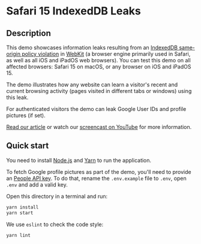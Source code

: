 # Safari 15 IndexedDB Leaks

## Description

This demo showcases information leaks resulting from an [IndexedDB same-origin policy violation](https://fingerprintjs.com/blog/indexeddb-api-browser-vulnerability-safari-15) in [WebKit](https://webkit.org/) (a browser engine primarily used in Safari, as well as all iOS and iPadOS web browsers). You can test this demo on all affected browsers: Safari 15 on macOS, or any browser on iOS and iPadOS 15.

The demo illustrates how any website can learn a visitor's recent and current browsing activity (pages visited in different tabs or windows) using this leak.

For authenticated visitors the demo can leak Google User IDs and profile pictures (if set).

[Read our article](https://fingerprintjs.com/blog/indexeddb-api-browser-vulnerability-safari-15) or watch our [screencast on YouTube](https://www.youtube.com/watch?v=Z7dPeGpCl8s) for more information.

## Quick start

You need to install [Node.js](https://nodejs.org/) and [Yarn](https://yarnpkg.com/) to run the application.

To fetch Google profile pictures as part of the demo, you'll need to provide an [People API key](https://developers.google.com/people/v1/how-tos/authorizing#APIKey). To do that, rename the `.env.example` file to `.env`, open `.env` and add a valid key.

Open this directory in a terminal and run:

```bash
yarn install
yarn start
```

We use `eslint` to check the code style:

```bash
yarn lint
```

